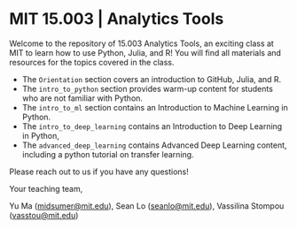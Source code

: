 # MIT 15.003 | Analytics Tools

Welcome to the repository of 15.003 Analytics Tools, an exciting class at MIT to learn how to use Python, Julia, and R! 
You will find all materials and resources for the topics covered in the class. 

- The ```Orientation``` section covers an introduction to GitHub, Julia, and R.
- The ```intro_to_python``` section provides warm-up content for students who are not familiar with Python.
- The ```intro_to_ml``` section contains an Introduction to Machine Learning in Python.
- The ```intro_to_deep_learning``` contains an Introduction to Deep Learning in Python, 
- The ```advanced_deep_learning``` contains Advanced Deep Learning content, including a python tutorial on transfer learning.

Please reach out to us if you have any questions!

Your teaching team,

Yu Ma (midsumer@mit.edu), Sean Lo (seanlo@mit.edu), Vassilina Stompou (vasstou@mit.edu)


